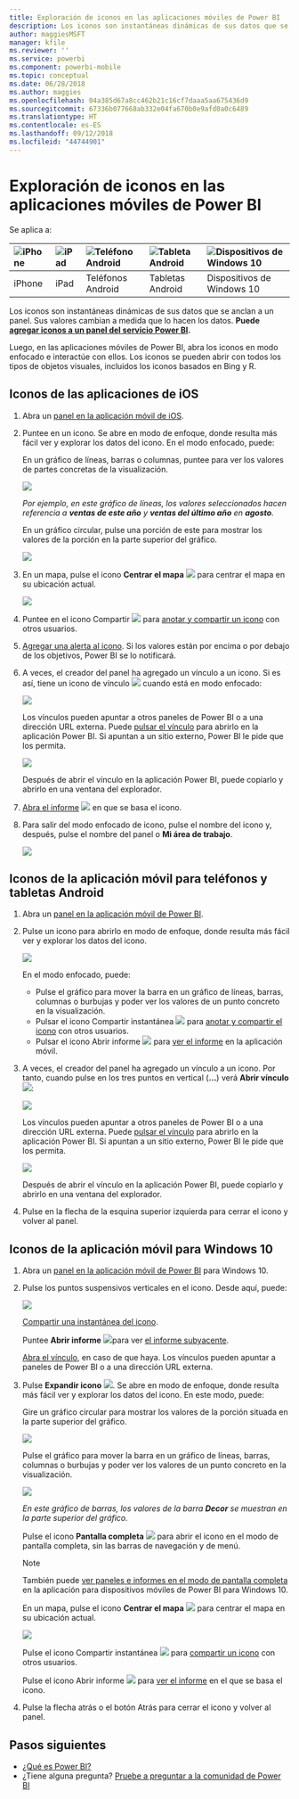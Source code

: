 ```yaml
---
title: Exploración de iconos en las aplicaciones móviles de Power BI
description: Los iconos son instantáneas dinámicas de sus datos que se anclan a un panel. Obtenga más información sobre cómo interactuar con iconos de las aplicaciones móviles de Power BI.
author: maggiesMSFT
manager: kfile
ms.reviewer: ''
ms.service: powerbi
ms.component: powerbi-mobile
ms.topic: conceptual
ms.date: 06/28/2018
ms.author: maggies
ms.openlocfilehash: 04a385d67a8cc462b21c16cf7daaa5aa675436d9
ms.sourcegitcommit: 67336b077668ab332e04fa670b0e9afd0a0c6489
ms.translationtype: HT
ms.contentlocale: es-ES
ms.lasthandoff: 09/12/2018
ms.locfileid: "44744901"
---
```

# <a name="explore-tiles-in-the-power-bi-mobile-apps"></a>Exploración de iconos en las aplicaciones móviles de Power BI
Se aplica a:

| ![iPhone](./media/mobile-tiles-in-the-mobile-apps/iphone-logo-50-px.png) | ![iPad](./media/mobile-tiles-in-the-mobile-apps/ipad-logo-50-px.png) | ![Teléfono Android](./media/mobile-tiles-in-the-mobile-apps/android-phone-logo-50-px.png) | ![Tableta Android](./media/mobile-tiles-in-the-mobile-apps/android-tablet-logo-50-px.png) | ![Dispositivos de Windows 10](./media/mobile-tiles-in-the-mobile-apps/win-10-logo-50-px.png) |
|:--- |:--- |:--- |:--- |:--- |
| iPhone |iPad |Teléfonos Android |Tabletas Android |Dispositivos de Windows 10 |

Los iconos son instantáneas dinámicas de sus datos que se anclan a un panel. Sus valores cambian a medida que lo hacen los datos. **Puede [agregar iconos a un panel del servicio Power BI](../../service-dashboard-tiles.md).** 

Luego, en las aplicaciones móviles de Power BI, abra los iconos en modo enfocado e interactúe con ellos. Los iconos se pueden abrir con todos los tipos de objetos visuales, incluidos los iconos basados en Bing y R.

## <a name="tiles-in-the-ios-apps"></a>Iconos de las aplicaciones de iOS

1. Abra un [panel en la aplicación móvil de iOS](mobile-apps-view-dashboard.md).
2. Puntee en un icono. Se abre en modo de enfoque, donde resulta más fácil ver y explorar los datos del icono. En el modo enfocado, puede:
   
   En un gráfico de líneas, barras o columnas, puntee para ver los valores de partes concretas de la visualización.
   
    ![](media/mobile-tiles-in-the-mobile-apps/power-bi-iphone-line-tile-values.png)
   
   *Por ejemplo, en este gráfico de líneas, los valores seleccionados hacen referencia a **ventas de este año** y **ventas del último año** en **agosto**.*  
   
   En un gráfico circular, pulse una porción de este para mostrar los valores de la porción en la parte superior del gráfico.  
   
   ![](media/mobile-tiles-in-the-mobile-apps/power-bi-ipad-tile-pie.png)
3. En un mapa, pulse el icono **Centrar el mapa** ![](media/mobile-tiles-in-the-mobile-apps/power-bi-center-map-icon.png) para centrar el mapa en su ubicación actual.
   
     ![](media/mobile-tiles-in-the-mobile-apps/power-bi-ipad-center-map.png)
4. Puntee en el icono Compartir ![](./media/mobile-tiles-in-the-mobile-apps/power-bi-iphone-share-icon.png) para [anotar y compartir un icono](mobile-annotate-and-share-a-tile-from-the-mobile-apps.md) con otros usuarios.
5. [Agregar una alerta al icono](mobile-set-data-alerts-in-the-mobile-apps.md). Si los valores están por encima o por debajo de los objetivos, Power BI se lo notificará.
6. A veces, el creador del panel ha agregado un vínculo a un icono. Si es así, tiene un icono de vínculo ![](media/mobile-tiles-in-the-mobile-apps/power-bi-iphone-link-icon.png) cuando está en modo enfocado:
   
    ![](media/mobile-tiles-in-the-mobile-apps/power-bi-iphone-tile-link.png)
   
    Los vínculos pueden apuntar a otros paneles de Power BI o a una dirección URL externa. Puede [pulsar el vínculo](../../service-dashboard-edit-tile.md#hyperlink) para abrirlo en la aplicación Power BI. Si apuntan a un sitio externo, Power BI le pide que los permita.
   
    ![](media/mobile-tiles-in-the-mobile-apps/pbi_andr_openlinkmessage.png)
   
    Después de abrir el vínculo en la aplicación Power BI, puede copiarlo y abrirlo en una ventana del explorador.
7. [Abra el informe](mobile-reports-in-the-mobile-apps.md) ![](././media/mobile-tiles-in-the-mobile-apps/power-bi-ipad-open-report-icon.png) en que se basa el icono.
8. Para salir del modo enfocado de icono, pulse el nombre del icono y, después, pulse el nombre del panel o **Mi área de trabajo**.
   
    ![](media/mobile-tiles-in-the-mobile-apps/power-bi-ipad-tile-breadcrumb.png)

## <a name="tiles-in-the-mobile-app-for-android-phones-and-tablets"></a>Iconos de la aplicación móvil para teléfonos y tabletas Android
1. Abra un [panel en la aplicación móvil de Power BI](mobile-apps-view-dashboard.md).
2. Pulse un icono para abrirlo en modo de enfoque, donde resulta más fácil ver y explorar los datos del icono.
   
   ![](media/mobile-tiles-in-the-mobile-apps/power-bi-android-tablet-tile.png)
   
    En el modo enfocado, puede:
   
   * Pulse el gráfico para mover la barra en un gráfico de líneas, barras, columnas o burbujas y poder ver los valores de un punto concreto en la visualización.  
   * Pulsar el icono Compartir instantánea ![](./media/mobile-tiles-in-the-mobile-apps/pbi_andr_sharesnapicon.png) para [anotar y compartir el icono](mobile-annotate-and-share-a-tile-from-the-mobile-apps.md) con otros usuarios.
   * Pulsar el icono Abrir informe ![](./media/mobile-tiles-in-the-mobile-apps/power-bi-android-tablet-open-report-icon.png) para [ver el informe](mobile-reports-in-the-mobile-apps.md) en la aplicación móvil.
3. A veces, el creador del panel ha agregado un vínculo a un icono. Por tanto, cuando pulse en los tres puntos en vertical (**...**) verá **Abrir vínculo** ![](media/mobile-tiles-in-the-mobile-apps/power-bi-iphone-link-icon.png):
   
    ![](media/mobile-tiles-in-the-mobile-apps/power-bi-android-tile-link.png)
   
    Los vínculos pueden apuntar a otros paneles de Power BI o a una dirección URL externa. Puede [pulsar el vínculo](../../service-dashboard-edit-tile.md#hyperlink) para abrirlo en la aplicación Power BI. Si apuntan a un sitio externo, Power BI le pide que los permita.
   
    ![](media/mobile-tiles-in-the-mobile-apps/pbi_andr_openlinkmessage.png)
   
    Después de abrir el vínculo en la aplicación Power BI, puede copiarlo y abrirlo en una ventana del explorador.
4. Pulse en la flecha de la esquina superior izquierda para cerrar el icono y volver al panel.

## <a name="tiles-in-the-windows-10-mobile-app"></a>Iconos de la aplicación móvil para Windows 10
1. Abra un [panel en la aplicación móvil de Power BI](mobile-apps-view-dashboard.md) para Windows 10.
2. Pulse los puntos suspensivos verticales en el icono. Desde aquí, puede: 
   
    ![](media/mobile-tiles-in-the-mobile-apps/pbi_win10tileellpslink.png)
   
    [Compartir una instantánea del icono](mobile-windows-10-phone-app-get-started.md).
   
    Puntee **Abrir informe** ![](././media/mobile-tiles-in-the-mobile-apps/power-bi-ipad-open-report-icon.png)para ver [el informe subyacente](mobile-reports-in-the-mobile-apps.md).
   
    [Abra el vínculo](../../service-dashboard-edit-tile.md#hyperlink), en caso de que haya. Los vínculos pueden apuntar a paneles de Power BI o a una dirección URL externa.
3. Pulse **Expandir icono** ![](media/mobile-tiles-in-the-mobile-apps/power-bi-windows-10-focus-mode-icon.png). Se abre en modo de enfoque, donde resulta más fácil ver y explorar los datos del icono. En este modo, puede:
   
   Gire un gráfico circular para mostrar los valores de la porción situada en la parte superior del gráfico.  
   
   ![](media/mobile-tiles-in-the-mobile-apps/power-bi-windows-10-pie-focus-mode.png)
   
   Pulse el gráfico para mover la barra en un gráfico de líneas, barras, columnas o burbujas y poder ver los valores de un punto concreto en la visualización.  
   
   ![](media/mobile-tiles-in-the-mobile-apps/pbi_win10ph_bartile0316.png)
   
   *En este gráfico de barras, los valores de la barra **Decor** se muestran en la parte superior del gráfico.*
   
   Pulse el icono **Pantalla completa** ![](media/mobile-tiles-in-the-mobile-apps/power-bi-full-screen-icon.png) para abrir el icono en el modo de pantalla completa, sin las barras de navegación y de menú.
   
   > [!NOTE]
   > También puede [ver paneles e informes en el modo de pantalla completa](mobile-windows-10-app-presentation-mode.md) en la aplicación para dispositivos móviles de Power BI para Windows 10.
   > 
   > 
   
   En un mapa, pulse el icono **Centrar el mapa** ![](media/mobile-tiles-in-the-mobile-apps/power-bi-center-map-icon.png) para centrar el mapa en su ubicación actual.
   
   ![](media/mobile-tiles-in-the-mobile-apps/power-bi-windows-10-center-map.png)
   
   Pulse el icono Compartir instantánea ![](./media/mobile-tiles-in-the-mobile-apps/pbi_win10ph_shareicon.png) para [compartir un icono](mobile-windows-10-phone-app-get-started.md) con otros usuarios.   
   
   Pulse el icono Abrir informe ![](././media/mobile-tiles-in-the-mobile-apps/power-bi-ipad-open-report-icon.png) para [ver el informe](mobile-reports-in-the-mobile-apps.md) en el que se basa el icono. 
4. Pulse la flecha atrás o el botón Atrás para cerrar el icono y volver al panel.

## <a name="next-steps"></a>Pasos siguientes
* [¿Qué es Power BI?](../../power-bi-overview.md)
* ¿Tiene alguna pregunta? [Pruebe a preguntar a la comunidad de Power BI](http://community.powerbi.com/)

